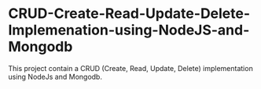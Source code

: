 # CRUD-Create-Read-Update-Delete-Implemenation-using-NodeJS-and-Mongodb
This project contain a CRUD (Create, Read, Update, Delete) implementation using NodeJs and Mongodb.
